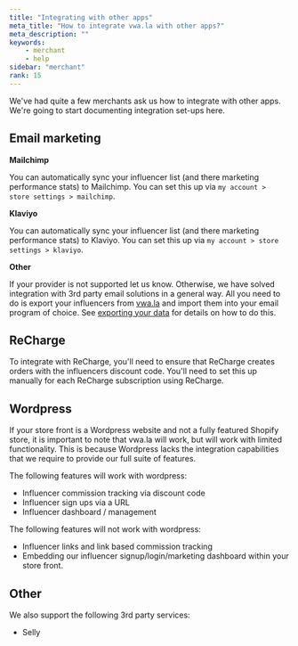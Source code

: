 ```yaml
---
title: "Integrating with other apps"
meta_title: "How to integrate vwa.la with other apps?"
meta_description: ""
keywords:
    - merchant
    - help
sidebar: "merchant"
rank: 15
---
```

We've had quite a few merchants ask us how to integrate with other apps. We're going to start documenting integration set-ups here.

## Email marketing

**Mailchimp**

You can automatically sync your influencer list (and there marketing performance stats) to Mailchimp. You can set this up via `my account > store settings > mailchimp`. 

**Klaviyo**

You can automatically sync your influencer list (and there marketing performance stats) to Klaviyo. You can set this up via `my account > store settings > klaviyo`. 

**Other**

If your provider is not supported let us know. Otherwise, we have solved integration with 3rd party email solutions in a general way. All you need to do is export your influencers from [vwa.la](https://vwa.la) and import them into your email program of choice. See [exporting your data](/merchant/exporting-your-data/) for details on how to do this.

## ReCharge

To integrate with ReCharge, you'll need to ensure that ReCharge creates orders with the influencers discount code. You'll need to set this up manually for each ReCharge subscription using ReCharge.

## Wordpress

If your store front is a Wordpress website and not a fully featured Shopify store, it is important to note that vwa.la will work, but will work with limited functionality. This is because Wordpress lacks the integration capabilities that we require to provide our full suite of features. 

The following features will work with wordpress:

- Influencer commission tracking via discount code
- Influencer sign ups via a URL
- Influencer dashboard / management 

The following features will not work with wordpress:

- Influencer links and link based commission tracking
- Embedding our influencer signup/login/marketing dashboard within your store front. 

## Other
We also support the following 3rd party services:

- Selly